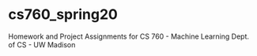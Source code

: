 # cs760_spring20


Homework and Project Assignments for CS 760 - Machine Learning 
Dept. of CS - UW Madison
